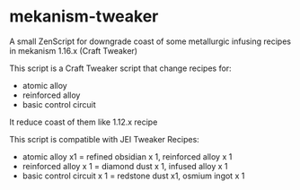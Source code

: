 # mekanism-tweaker
A small ZenScript for downgrade coast of some metallurgic infusing recipes in mekanism 1.16.x (Craft Tweaker)

This script is a Craft Tweaker script that change recipes for:

- atomic alloy
- reinforced alloy
- basic control circuit

It reduce coast of them like 1.12.x recipe

This script is compatible with JEI Tweaker
Recipes:

- atomic alloy x1 = refined obsidian x 1, reinforced alloy x 1
- reinforced alloy x 1 = diamond dust x 1, infused alloy x 1
- basic control circuit x 1 = redstone dust x1, osmium ingot x 1
